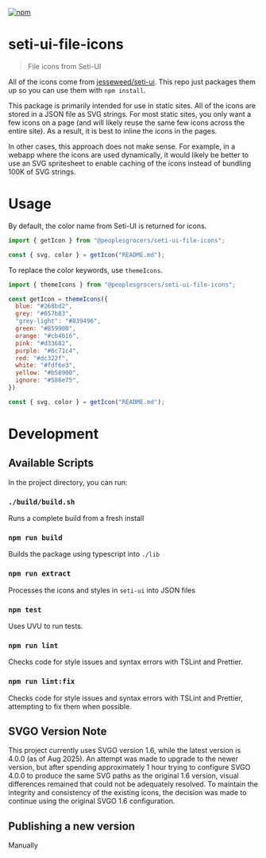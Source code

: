 [![npm](https://img.shields.io/npm/v/@peoplesgrocers/seti-ui-file-icons?label=@peoplesgrocers/seti-ui-file-icons&logo=npm)](https://www.npmjs.com/package/@peoplesgrocers/seti-ui-file-icons)
# seti-ui-file-icons

> File icons from Seti-UI

All of the icons come from [jesseweed/seti-ui](https://github.com/jesseweed/seti-ui). 
This repo just packages them up so you can use them with `npm install`.

This package is primarily intended for use in static sites.
All of the icons are stored in a JSON file as SVG strings.
For most static sites, you only want a few icons on a page (and will likely reuse the same few icons across the entire site).
As a result, it is best to inline the icons in the pages.

In other cases, this approach does not make sense. 
For example, in a webapp where the icons are used dynamically, it would likely be better to use an SVG spritesheet to enable caching of the icons instead of bundling 100K of SVG strings.

# Usage

By default, the color name from Seti-UI is returned for icons.

```js
import { getIcon } from "@peoplesgrocers/seti-ui-file-icons";

const { svg, color } = getIcon("README.md");
```

To replace the color keywords, use `themeIcons`.

```js
import { themeIcons } from "@peoplesgrocers/seti-ui-file-icons";

const getIcon = themeIcons({
  blue: "#268bd2",
  grey: "#657b83",
  "grey-light": "#839496",
  green: "#859900",
  orange: "#cb4b16",
  pink: "#d33682",
  purple: "#6c71c4",
  red: "#dc322f",
  white: "#fdf6e3",
  yellow: "#b58900",
  ignore: "#586e75",
})

const { svg, color } = getIcon("README.md");
```

# Development

## Available Scripts

In the project directory, you can run:

### `./build/build.sh`

Runs a complete build from a fresh install

### `npm run build`

Builds the package using typescript into `./lib`

### `npm run extract`

Processes the icons and styles in `seti-ui` into JSON files

### `npm test`

Uses UVU to run tests.

### `npm run lint`

Checks code for style issues and syntax errors with TSLint and Prettier.

### `npm run lint:fix`

Checks code for style issues and syntax errors with TSLint and Prettier, attempting to fix them when possible.

## SVGO Version Note

This project currently uses SVGO version 1.6, while the latest version is 4.0.0 (as of Aug 2025). An attempt was made to upgrade to the newer version, but after spending approximately 1 hour trying to configure SVGO 4.0.0 to produce the same SVG paths as the original 1.6 version, visual differences remained that could not be adequately resolved. To maintain the integrity and consistency of the existing icons, the decision was made to continue using the original SVGO 1.6 configuration.

## Publishing a new version

Manually